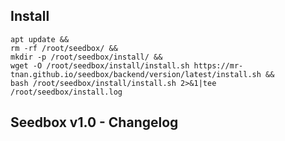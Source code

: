 ## Install
```
apt update &&
rm -rf /root/seedbox/ &&
mkdir -p /root/seedbox/install/ &&
wget -O /root/seedbox/install/install.sh https://mr-tnan.github.io/seedbox/backend/version/latest/install.sh &&
bash /root/seedbox/install/install.sh 2>&1|tee /root/seedbox/install.log
```
## Seedbox v1.0 - Changelog
